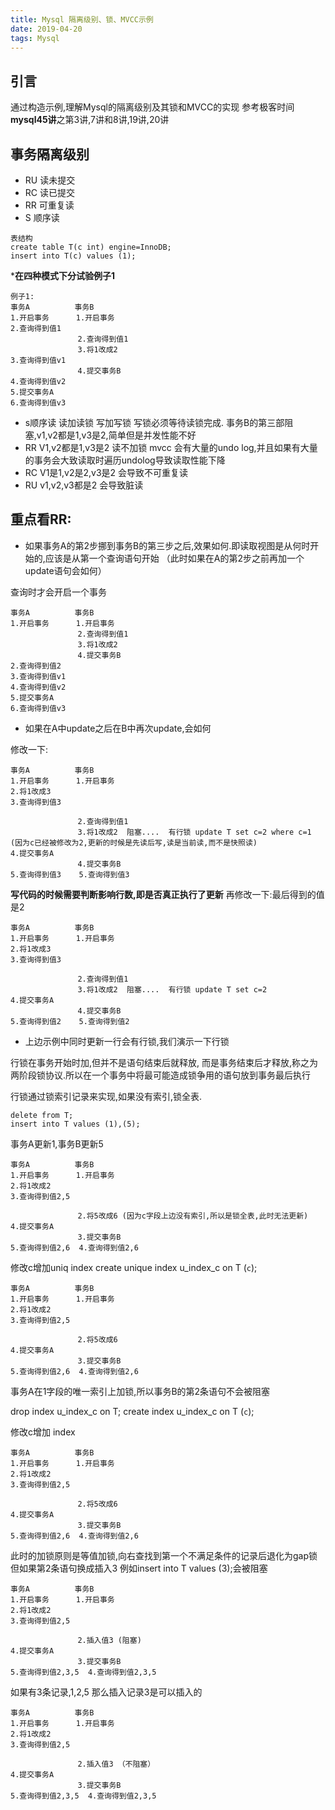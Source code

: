 ```yaml
---
title: Mysql 隔离级别、锁、MVCC示例
date: 2019-04-20 
tags: Mysql
---
```

## 引言
通过构造示例,理解Mysql的隔离级别及其锁和MVCC的实现
参考极客时间**mysql45讲**之第3讲,7讲和8讲,19讲,20讲

## 事务隔离级别 

* RU 读未提交
* RC 读已提交
* RR 可重复读
* S  顺序读

```
表结构
create table T(c int) engine=InnoDB;
insert into T(c) values (1);
```

***在四种模式下分试验例子1**

```
例子1:
事务A          事务B
1.开启事务		1.开启事务
2.查询得到值1 		
			   2.查询得到值1
			   3.将1改成2
3.查询得到值v1	
			   4.提交事务B
4.查询得到值v2
5.提交事务A
6.查询得到值v3

```

* s顺序读 读加读锁 写加写锁 写锁必须等待读锁完成. 事务B的第三部阻塞,v1,v2都是1,v3是2,简单但是并发性能不好
* RR   V1,v2都是1,v3是2 读不加锁 mvcc
会有大量的undo log,并且如果有大量的事务会大致读取时遍历undolog导致读取性能下降
* RC   V1是1,v2是2,v3是2 会导致不可重复读 
* RU   v1,v2,v3都是2  会导致脏读


## 重点看RR:
* 如果事务A的第2步挪到事务B的第三步之后,效果如何.即读取视图是从何时开始的,应该是从第一个查询语句开始 （此时如果在A的第2步之前再加一个update语句会如何）

查询时才会开启一个事务
```
事务A          事务B
1.开启事务		1.开启事务
			   2.查询得到值1
			   3.将1改成2
			   4.提交事务B
2.查询得到值2		
3.查询得到值v1	
4.查询得到值v2
5.提交事务A
6.查询得到值v3

```

* 如果在A中update之后在B中再次update,会如何

修改一下:

```
事务A          事务B
1.开启事务		1.开启事务
2.将1改成3
3.查询得到值3		

			   2.查询得到值1
			   3.将1改成2  阻塞....  有行锁 update T set c=2 where c=1 (因为c已经被修改为2,更新的时候是先读后写,读是当前读,而不是快照读)
4.提交事务A
			   4.提交事务B
5.查询得到值3    5.查询得到值3

```
**写代码的时候需要判断影响行数,即是否真正执行了更新**
再修改一下:最后得到的值是2
```
事务A          事务B
1.开启事务		1.开启事务
2.将1改成3
3.查询得到值3		

			   2.查询得到值1
			   3.将1改成2  阻塞....  有行锁 update T set c=2 
4.提交事务A
			   4.提交事务B
5.查询得到值2    5.查询得到值2

```
* 上边示例中同时更新一行会有行锁,我们演示一下行锁

行锁在事务开始时加,但并不是语句结束后就释放, 而是事务结束后才释放,称之为两阶段锁协议.所以在一个事务中将最可能造成锁争用的语句放到事务最后执行

行锁通过锁索引记录来实现,如果没有索引,锁全表.
```
delete from T;
insert into T values (1),(5);
```

事务A更新1,事务B更新5

```
事务A          事务B
1.开启事务		1.开启事务
2.将1改成2
3.查询得到值2,5		

			   2.将5改成6 (因为c字段上边没有索引,所以是锁全表,此时无法更新)
4.提交事务A 
			   3.提交事务B
5.查询得到值2,6  4.查询得到值2,6

```

修改c增加uniq index
create unique index u_index_c on T (`c`);
```
事务A          事务B
1.开启事务		1.开启事务
2.将1改成2
3.查询得到值2,5		

			   2.将5改成6 
4.提交事务A 
			   3.提交事务B
5.查询得到值2,6  4.查询得到值2,6

```
事务A在1字段的唯一索引上加锁,所以事务B的第2条语句不会被阻塞

drop index u_index_c on T;
create  index u_index_c on T (`c`);

修改c增加 index

```
事务A          事务B
1.开启事务		1.开启事务
2.将1改成2
3.查询得到值2,5		

			   2.将5改成6 
4.提交事务A 
			   3.提交事务B
5.查询得到值2,6  4.查询得到值2,6

```
此时的加锁原则是等值加锁,向右查找到第一个不满足条件的记录后退化为gap锁
但如果第2条语句换成插入3 例如insert into T values (3);会被阻塞

```
事务A          事务B
1.开启事务		1.开启事务
2.将1改成2
3.查询得到值2,5		

			   2.插入值3 (阻塞)
4.提交事务A 
			   3.提交事务B
5.查询得到值2,3,5  4.查询得到值2,3,5

```

如果有3条记录,1,2,5 那么插入记录3是可以插入的
```
事务A          事务B
1.开启事务		1.开启事务
2.将1改成2
3.查询得到值2,5		

			   2.插入值3 （不阻塞）
4.提交事务A 
			   3.提交事务B
5.查询得到值2,3,5  4.查询得到值2,3,5

```
















